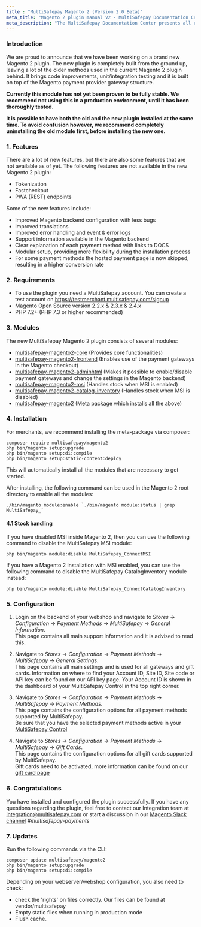 ```yaml
---
title : "MultiSafepay Magento 2 (Version 2.0 Beta)"
meta_title: "Magento 2 plugin manual V2 - MultiSafepay Documentation Center"
meta_description: "The MultiSafepay Documentation Center presents all relevant information about our Plugins and API. You can also find support pages for Payment Methods, Tools and General Questions as well as the contact details of our Support and Integration Teams."
---
```


### Introduction
We are proud to announce that we have been working on a brand new Magento 2 plugin. 
The new plugin is completely built from the ground up, leaving a lot of the older methods used in the current Magento 2 plugin behind.
It brings code improvements, unit/integration testing and it is built on top of the Magento payment provider gateway structure.

**Currently this module has not yet been proven to be fully stable. 
We recommend not using this in a production environment, until it has been thoroughly tested.**

**It is possible to have both the old and the new plugin installed at the same time. To avoid confusion however, we recommend completely uninstalling the old module first, before installing the new one.**

### 1. Features
There are a lot of new features, but there are also some features that are not available as of yet.
The following features are not available in the new Magento 2 plugin:

* Tokenization
* Fastcheckout
* PWA (REST) endpoints

Some of the new features include:

* Improved Magento backend configuration with less bugs
* Improved translations
* Improved error handling and event & error logs
* Support information available in the Magento backend
* Clear explanation of each payment method with links to DOCS
* Modular setup, providing more flexibility during the installation process
* For some payment methods the hosted payment page is now skipped, resulting in a higher conversion rate

### 2. Requirements
- To use the plugin you need a MultiSafepay account. You can create a test account on https://testmerchant.multisafepay.com/signup
- Magento Open Source version 2.2.x & 2.3.x & 2.4.x
- PHP 7.2+ (PHP 7.3 or higher recommended)

### 3. Modules
The new MultiSafepay Magento 2 plugin consists of several modules:

* [multisafepay-magento2-core](https://github.com/MultiSafepay/magento2-core) (Provides core functionalities)
* [multisafepay-magento2-frontend](https://github.com/MultiSafepay/magento2-frontend) (Enables use of the payment gateways in the Magento checkout)
* [multisafepay-magento2-adminhtml](https://github.com/MultiSafepay/magento2-adminhtml) (Makes it possible to enable/disable payment gateways and change the settings in the Magento backend)
* [multisafepay-magento2-msi](https://github.com/MultiSafepay/magento2-msi) (Handles stock when MSI is enabled)
* [multisafepay-magento2-catalog-inventory](https://github.com/MultiSafepay/magento2-catalog-inventory) (Handles stock when MSI is disabled)
* [multisafepay-magento2](https://github.com/MultiSafepay/magento2) (Meta package which installs all the above)

### 4. Installation
For merchants, we recommend installing the meta-package via composer:

```shell
composer require multisafepay/magento2
php bin/magento setup:upgrade
php bin/magento setup:di:compile
php bin/magento setup:static-content:deploy
```

This will automatically install all the modules that are necessary to get started.

After installing, the following command can be used in the Magento 2 root directory to enable all the modules:
```shell
./bin/magento module:enable `./bin/magento module:status | grep MultiSafepay_`
```

#### 4.1 Stock handling

If you have disabled MSI inside Magento 2, then you can use the following command to disable the MultiSafepay MSI module:
```shell
php bin/magento module:disable MultiSafepay_ConnectMSI
```

If you have a Magento 2 installation with MSI enabled, you can use the following command to disable the MultiSafepay CatalogInventory module instead:
```shell
php bin/magento module:disable MultiSafepay_ConnectCatalogInventory
```

### 5. Configuration
1. Login on the backend of your webshop and navigate to _Stores_ -> _Configuration_ -> _Payment Methods_ -> _MultiSafepay_ -> _General Information_.  
This page contains all main support information and it is advised to read this.

2. Navigate to _Stores_ -> _Configuration_ -> _Payment Methods_ -> _MultiSafepay_ -> _General Settings_.   
This page contains all main settings and is used for all gateways and gift cards.
Information on where to find your Account ID, Site ID, Site code or API key can be found on our API key page.
Your Account ID is shown in the dashboard of your MultiSafepay Control in the top right corner.

2. Navigate to _Stores_ -> _Configuration_ -> _Payment Methods_ -> _MultiSafepay_ -> _Payment Methods_.   
This page contains the configuration options for all payment methods supported by MultiSafepay.  
Be sure that you have the selected payment methods active in your [MultiSafepay Control](https://merchant.multisafepay.com)

3. Navigate to _Stores_ -> _Configuration_ -> _Payment Methods_ -> _MultiSafepay_ -> _Gift Cards_.  
This page contains the configuration options for all gift cards supported by MultiSafepay.  
Gift cards need to be activated, more information can be found on our [gift card page](/payment-methods/prepaid-cards/gift-cards/)

### 6. Congratulations
You have installed and configured the plugin successfully. If you have any questions regarding the plugin, feel free to contact our Integration team at <integration@multisafepay.com> or start a discussion in our [Magento Slack channel](https://magentocommeng.slack.com) _#multisafepay-payments_

### 7. Updates 
Run the following commands via the CLI:
```shell
composer update multisafepay/magento2
php bin/magento setup:upgrade
php bin/magento setup:di:compile
```

Depending on your webserver/webshop configuration, you also need to check:
- check the 'rights' on files correctly. Our files can be found at vendor/multisafepay
- Empty static files when running in production mode
- Flush cache.
